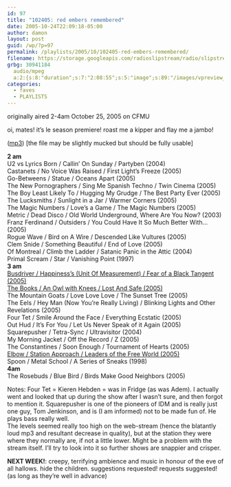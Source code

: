 ```yaml
---
id: 97
title: "102405: red embers remembered"
date: 2005-10-24T22:09:18-05:00
author: damon
layout: post
guid: /wp/?p=97
permalink: /playlists/2005/10/102405-red-embers-remembered/
filename: https://storage.googleapis.com/radioslipstream/radio/slipstream102405.mp3
grbg: 30941184
  audio/mpeg
  a:2:{s:8:"duration";s:7:"2:08:55";s:5:"image";s:89:"/images/vpreview_center.png";}
categories:
  - faves
  - PLAYLISTS
---
```


originally aired 2-4am October 25, 2005 on CFMU

oi, mates! it’s le season premiere! roast me a kipper and flay me a jambo!

([mp3](https://storage.googleapis.com/radioslipstream/radio/slipstream102405.mp3)) [the file may be slightly mucked but should be fully usable]

**2 am**  
U2 vs Lyrics Born / Callin’ On Sunday / Partyben (2004)  
Castanets / No Voice Was Raised / First Light’s Freeze (2005)  
Go-Betweens / Statue / Oceans Apart (2005)  
The New Pornographers / Sing Me Spanish Techno / Twin Cinema (2005)  
The Boy Least Likely To / Hugging My Grudge / The Best Party Ever (2005)  
The Lucksmiths / Sunlight in a Jar / Warmer Corners (2005)  
The Magic Numbers / Love’s a Game / The Magic Numbers (2005)  
Metric / Dead Disco / Old World Underground, Where Are You Now? (2003)  
Franz Ferdinand / Outsiders / You Could Have It So Much Better With… (2005)  
Rogue Wave / Bird on A Wire / Descended Like Vultures (2005)  
Clem Snide / Something Beautiful / End of Love (2005)  
Of Montreal / Climb the Ladder / Satanic Panic in the Attic (2004)  
Primal Scream / Star / Vanishing Point (1997)  
**3 am**  
[Busdriver / Happiness’s (Unit Of Measurement) / Fear of a Black Tangent (2005)](/2005/09/30/ive-got-a-point-system-that-determines-my-happiness-its-unit-of-measurement-is-your-interest-in-my-crappy-shit/)  
[The Books / An Owl with Knees / Lost And Safe (2005)](/2005/09/30/strange-to-see-how-time-agrees-to-slow-down-for-hours-with-me/)  
The Mountain Goats / Love Love Love / The Sunset Tree (2005)  
The Eels / Hey Man (Now You’re Really Living) / Blinking Lights and Other Revelations (2005)  
Four Tet / Smile Around the Face / Everything Ecstatic (2005)  
Out Hud / It’s For You / Let Us Never Speak of it Again (2005)  
Squarepusher / Tetra-Sync / Ultravisitor (2004)  
My Morning Jacket / Off the Record / Z (2005)  
The Constantines / Soon Enough / Tournament of Hearts (2005)  
[Elbow / Station Approach / Leaders of the Free World (2005)](/2005/10/08/coming-home-i-feel-like-i-designed-these-buildings-i-walk-by/)  
Spoon / Metal School / A Series of Sneaks (1998)  
**4am**  
The Rosebuds / Blue Bird / Birds Make Good Neighbors (2005)

Notes: Four Tet = Kieren Hebden = was in Fridge (as was Adem). I actually went and looked that up during the show after I wasn’t sure, and then forgot to mention it. Squarepusher is one of the pioneers of IDM and is really just one guy, Tom Jenkinson, and is (I am informed) not to be made fun of. He plays bass really well.  
The levels seemed really too high on the web-stream (hence the blatantly loud mp3 and resultant decrease in quality), but at the station they were where they normally are, if not a little lower. Might be a problem with the stream itself. I’ll try to look into it so further shows are snappier and crisper.

**NEXT WEEK!**: creepy, terrifying ambience and music in honour of the eve of all hallows. hide the children. suggestions requested! requests suggested! (as long as they’re well in advance)
